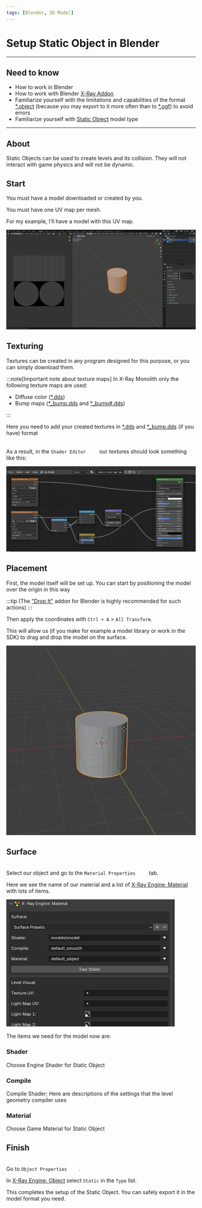 ```yaml
---
tags: [Blender, 3D Model]
---
```


# Setup Static Object in Blender

___

## Need to know

- How to work in Blender
- How to work with Blender [X-Ray Addon](../../modding-tools/blender/README.md)
- Familiarize yourself with the limitations and capabilities of the format [*.object](../../references/file-formats/models/object.md) (because you may export to it more often than to [*.ogf](../../references/file-formats/models/ogf.md)) to avoid errors
- Familiarize yourself with [Static Object](../../glossary/glossary.html#static-object) model type

___

## About

Static Objects can be used to create levels and its collision. They will not interact with game physics and will not be dynamic.

## Start

You must have a model downloaded or created by you.

You must have one UV map per mesh.

For my example, I'll have a model with this UV map.

![Model Example](assets/images/setup-static-object-my-model-example.png)

## Texturing

Textures can be created in any program designed for this purpose, or you can simply download them.

:::note[Important note about texture maps]
In X-Ray Monolith only the following texture maps are used:

- Diffuse color ([*.dds](../../references/file-formats/textures/dds.md))
- Bump maps ([*_bump.dds](../../references/file-formats/textures/bump.md) and [*_bump#.dds](../../references/file-formats/textures/bump_hash.md))

:::

Here you need to add your created textures in [*.dds](../../references/file-formats/textures/dds.md) and [*_bump.dds](../../references/file-formats/textures/bump.md) (if you have) format

As a result, in the `Shader Editor`![Shader Editor svg-icon](../../../static/icons/blender/shader.svg) our textures should look something like this:

![model-example-texture-shading centered](assets/images/model-example-texture-shading.png)

## Placement

First, the model itself will be set up.
You can start by positioning the model over the origin in this way

:::tip
(The ["Drop It"](https://andreasaust.gumroad.com/l/drop_it) addon for Blender is highly recommended for such actions)
:::

Then apply the coordinates with `Ctrl + A` > `All Transform`.

This will allow us (if you make for example a model library or work in the SDK) to drag and drop the model on the surface.

![Static Object Placement centered](assets/gifs/setup-static-object-placement.gif)

## Surface

Select our object and go to the `Material Properties`![Material Properties svg-icon](../../../static/icons/blender/material.svg) tab.

Here we see the name of our material and a list of [X-Ray Engine: Material](../../modding-tools/blender/addon-panels/panel-material.md) with lots of items.

![X-Ray Material centered](assets/images/x-ray-material.png)

The items we need for the model now are:

### Shader

Choose Engine Shader for Static Object

### Compile

Compile Shader; Here are descriptions of the settings that the level geometry compiler uses

### Material

Choose Game Material for Static Object

## Finish

Go to `Object Properties`![Object Properties svg-icon](../../../static/icons/blender/object-data.svg).

In [X-Ray Engine: Object](../../modding-tools/blender/addon-panels/panel-object.md) select `Static` in the `Type` list.

This completes the setup of the Static Object. You can safely export it in the model format you need.
